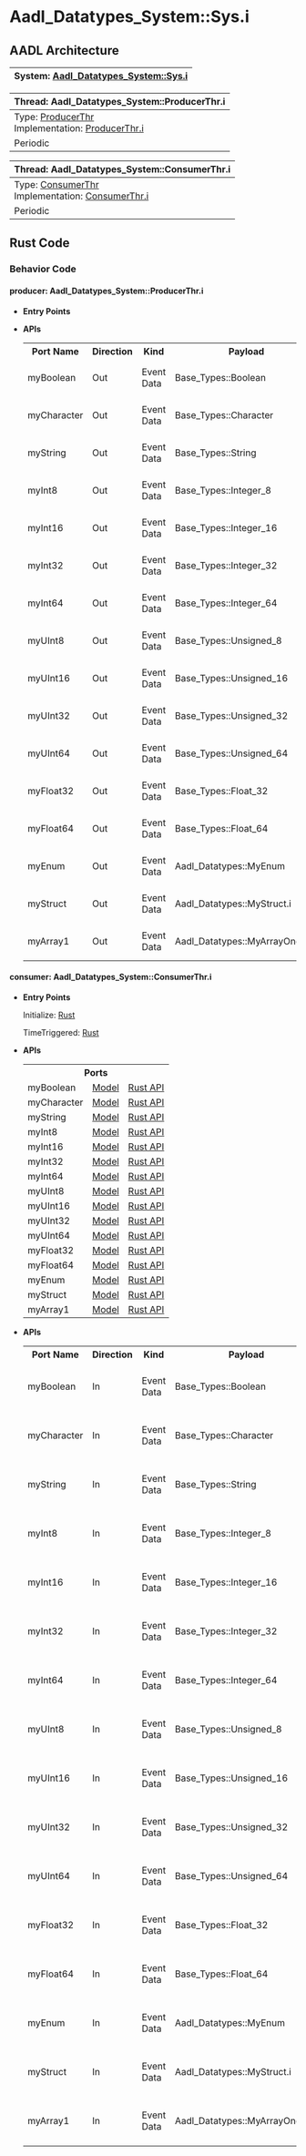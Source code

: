 # Aadl_Datatypes_System::Sys.i

## AADL Architecture
|System: [Aadl_Datatypes_System::Sys.i]()|
|:--|

|Thread: Aadl_Datatypes_System::ProducerThr.i |
|:--|
|Type: [ProducerThr](../../aadl/Aadl_Datatypes_System.aadl#L279-L319)<br>Implementation: [ProducerThr.i](../../aadl/Aadl_Datatypes_System.aadl#L320-L322)|
|Periodic |

|Thread: Aadl_Datatypes_System::ConsumerThr.i |
|:--|
|Type: [ConsumerThr](../../aadl/Aadl_Datatypes_System.aadl#L323-L363)<br>Implementation: [ConsumerThr.i](../../aadl/Aadl_Datatypes_System.aadl#L364-L366)|
|Periodic |


## Rust Code


### Behavior Code
#### producer: Aadl_Datatypes_System::ProducerThr.i

 - **Entry Points**



- **APIs**

    <table>
    <tr><th>Port Name</th><th>Direction</th><th>Kind</th><th>Payload</th><th>Realizations</th></tr>
    <tr><td>myBoolean</td>
        <td>Out</td><td>Event Data</td>
        <td>Base_Types::Boolean</td><td><a href='../../aadl/Aadl_Datatypes_System.aadl#L283-L283'>Model</a> -> <a href='microkit.system#L15-L19'>Memory Map</a></td></tr>
    <tr><td>myCharacter</td>
        <td>Out</td><td>Event Data</td>
        <td>Base_Types::Character</td><td><a href='../../aadl/Aadl_Datatypes_System.aadl#L287-L287'>Model</a> -> <a href='microkit.system#L20-L24'>Memory Map</a></td></tr>
    <tr><td>myString</td>
        <td>Out</td><td>Event Data</td>
        <td>Base_Types::String</td><td><a href='../../aadl/Aadl_Datatypes_System.aadl#L288-L288'>Model</a> -> <a href='microkit.system#L25-L29'>Memory Map</a></td></tr>
    <tr><td>myInt8</td>
        <td>Out</td><td>Event Data</td>
        <td>Base_Types::Integer_8</td><td><a href='../../aadl/Aadl_Datatypes_System.aadl#L292-L292'>Model</a> -> <a href='microkit.system#L30-L34'>Memory Map</a></td></tr>
    <tr><td>myInt16</td>
        <td>Out</td><td>Event Data</td>
        <td>Base_Types::Integer_16</td><td><a href='../../aadl/Aadl_Datatypes_System.aadl#L293-L293'>Model</a> -> <a href='microkit.system#L35-L39'>Memory Map</a></td></tr>
    <tr><td>myInt32</td>
        <td>Out</td><td>Event Data</td>
        <td>Base_Types::Integer_32</td><td><a href='../../aadl/Aadl_Datatypes_System.aadl#L294-L294'>Model</a> -> <a href='microkit.system#L40-L44'>Memory Map</a></td></tr>
    <tr><td>myInt64</td>
        <td>Out</td><td>Event Data</td>
        <td>Base_Types::Integer_64</td><td><a href='../../aadl/Aadl_Datatypes_System.aadl#L295-L295'>Model</a> -> <a href='microkit.system#L45-L49'>Memory Map</a></td></tr>
    <tr><td>myUInt8</td>
        <td>Out</td><td>Event Data</td>
        <td>Base_Types::Unsigned_8</td><td><a href='../../aadl/Aadl_Datatypes_System.aadl#L299-L299'>Model</a> -> <a href='microkit.system#L50-L54'>Memory Map</a></td></tr>
    <tr><td>myUInt16</td>
        <td>Out</td><td>Event Data</td>
        <td>Base_Types::Unsigned_16</td><td><a href='../../aadl/Aadl_Datatypes_System.aadl#L300-L300'>Model</a> -> <a href='microkit.system#L55-L59'>Memory Map</a></td></tr>
    <tr><td>myUInt32</td>
        <td>Out</td><td>Event Data</td>
        <td>Base_Types::Unsigned_32</td><td><a href='../../aadl/Aadl_Datatypes_System.aadl#L301-L301'>Model</a> -> <a href='microkit.system#L60-L64'>Memory Map</a></td></tr>
    <tr><td>myUInt64</td>
        <td>Out</td><td>Event Data</td>
        <td>Base_Types::Unsigned_64</td><td><a href='../../aadl/Aadl_Datatypes_System.aadl#L302-L302'>Model</a> -> <a href='microkit.system#L65-L69'>Memory Map</a></td></tr>
    <tr><td>myFloat32</td>
        <td>Out</td><td>Event Data</td>
        <td>Base_Types::Float_32</td><td><a href='../../aadl/Aadl_Datatypes_System.aadl#L306-L306'>Model</a> -> <a href='microkit.system#L70-L74'>Memory Map</a></td></tr>
    <tr><td>myFloat64</td>
        <td>Out</td><td>Event Data</td>
        <td>Base_Types::Float_64</td><td><a href='../../aadl/Aadl_Datatypes_System.aadl#L307-L307'>Model</a> -> <a href='microkit.system#L75-L79'>Memory Map</a></td></tr>
    <tr><td>myEnum</td>
        <td>Out</td><td>Event Data</td>
        <td>Aadl_Datatypes::MyEnum</td><td><a href='../../aadl/Aadl_Datatypes_System.aadl#L311-L311'>Model</a> -> <a href='microkit.system#L80-L84'>Memory Map</a></td></tr>
    <tr><td>myStruct</td>
        <td>Out</td><td>Event Data</td>
        <td>Aadl_Datatypes::MyStruct.i</td><td><a href='../../aadl/Aadl_Datatypes_System.aadl#L312-L312'>Model</a> -> <a href='microkit.system#L85-L89'>Memory Map</a></td></tr>
    <tr><td>myArray1</td>
        <td>Out</td><td>Event Data</td>
        <td>Aadl_Datatypes::MyArrayOneDim</td><td><a href='../../aadl/Aadl_Datatypes_System.aadl#L313-L313'>Model</a> -> <a href='microkit.system#L90-L94'>Memory Map</a></td></tr>
    </table>


#### consumer: Aadl_Datatypes_System::ConsumerThr.i

 - **Entry Points**


    Initialize: [Rust](crates/consumer_consumer/src/component/consumer_consumer_app.rs#L26-L34)

    TimeTriggered: [Rust](crates/consumer_consumer/src/component/consumer_consumer_app.rs#L36-L51)


 - **APIs**

     <table>
     <tr><th colspan=3>Ports</th></tr>
     <tr><td>myBoolean</td>
     <td><a href=../../aadl/Aadl_Datatypes_System.aadl#L327-L327>Model</a></td>
     <td><a href=crates/consumer_consumer/src/bridge/consumer_consumer_api.rs#L202-L223>Rust API</a></td>
     <tr><td>myCharacter</td>
     <td><a href=../../aadl/Aadl_Datatypes_System.aadl#L331-L331>Model</a></td>
     <td><a href=crates/consumer_consumer/src/bridge/consumer_consumer_api.rs#L224-L245>Rust API</a></td>
     <tr><td>myString</td>
     <td><a href=../../aadl/Aadl_Datatypes_System.aadl#L332-L332>Model</a></td>
     <td><a href=crates/consumer_consumer/src/bridge/consumer_consumer_api.rs#L246-L267>Rust API</a></td>
     <tr><td>myInt8</td>
     <td><a href=../../aadl/Aadl_Datatypes_System.aadl#L336-L336>Model</a></td>
     <td><a href=crates/consumer_consumer/src/bridge/consumer_consumer_api.rs#L268-L289>Rust API</a></td>
     <tr><td>myInt16</td>
     <td><a href=../../aadl/Aadl_Datatypes_System.aadl#L337-L337>Model</a></td>
     <td><a href=crates/consumer_consumer/src/bridge/consumer_consumer_api.rs#L290-L311>Rust API</a></td>
     <tr><td>myInt32</td>
     <td><a href=../../aadl/Aadl_Datatypes_System.aadl#L338-L338>Model</a></td>
     <td><a href=crates/consumer_consumer/src/bridge/consumer_consumer_api.rs#L312-L333>Rust API</a></td>
     <tr><td>myInt64</td>
     <td><a href=../../aadl/Aadl_Datatypes_System.aadl#L339-L339>Model</a></td>
     <td><a href=crates/consumer_consumer/src/bridge/consumer_consumer_api.rs#L334-L355>Rust API</a></td>
     <tr><td>myUInt8</td>
     <td><a href=../../aadl/Aadl_Datatypes_System.aadl#L343-L343>Model</a></td>
     <td><a href=crates/consumer_consumer/src/bridge/consumer_consumer_api.rs#L356-L377>Rust API</a></td>
     <tr><td>myUInt16</td>
     <td><a href=../../aadl/Aadl_Datatypes_System.aadl#L344-L344>Model</a></td>
     <td><a href=crates/consumer_consumer/src/bridge/consumer_consumer_api.rs#L378-L399>Rust API</a></td>
     <tr><td>myUInt32</td>
     <td><a href=../../aadl/Aadl_Datatypes_System.aadl#L345-L345>Model</a></td>
     <td><a href=crates/consumer_consumer/src/bridge/consumer_consumer_api.rs#L400-L421>Rust API</a></td>
     <tr><td>myUInt64</td>
     <td><a href=../../aadl/Aadl_Datatypes_System.aadl#L346-L346>Model</a></td>
     <td><a href=crates/consumer_consumer/src/bridge/consumer_consumer_api.rs#L422-L443>Rust API</a></td>
     <tr><td>myFloat32</td>
     <td><a href=../../aadl/Aadl_Datatypes_System.aadl#L350-L350>Model</a></td>
     <td><a href=crates/consumer_consumer/src/bridge/consumer_consumer_api.rs#L444-L465>Rust API</a></td>
     <tr><td>myFloat64</td>
     <td><a href=../../aadl/Aadl_Datatypes_System.aadl#L351-L351>Model</a></td>
     <td><a href=crates/consumer_consumer/src/bridge/consumer_consumer_api.rs#L466-L487>Rust API</a></td>
     <tr><td>myEnum</td>
     <td><a href=../../aadl/Aadl_Datatypes_System.aadl#L355-L355>Model</a></td>
     <td><a href=crates/consumer_consumer/src/bridge/consumer_consumer_api.rs#L488-L509>Rust API</a></td>
     <tr><td>myStruct</td>
     <td><a href=../../aadl/Aadl_Datatypes_System.aadl#L356-L356>Model</a></td>
     <td><a href=crates/consumer_consumer/src/bridge/consumer_consumer_api.rs#L510-L531>Rust API</a></td>
     <tr><td>myArray1</td>
     <td><a href=../../aadl/Aadl_Datatypes_System.aadl#L357-L357>Model</a></td>
     <td><a href=crates/consumer_consumer/src/bridge/consumer_consumer_api.rs#L532-L553>Rust API</a></td></table>


- **APIs**

    <table>
    <tr><th>Port Name</th><th>Direction</th><th>Kind</th><th>Payload</th><th>Realizations</th></tr>
    <tr><td>myBoolean</td>
        <td>In</td><td>Event Data</td>
        <td>Base_Types::Boolean</td><td><a href='../../aadl/Aadl_Datatypes_System.aadl#L327-L327'>Model</a> -> <a href='microkit.system#L102-L106'>Memory Map</a> -> <a href='crates/consumer_consumer/src/bridge/consumer_consumer_api.rs#L202-L223'>Rust API</a></td></tr>
    <tr><td>myCharacter</td>
        <td>In</td><td>Event Data</td>
        <td>Base_Types::Character</td><td><a href='../../aadl/Aadl_Datatypes_System.aadl#L331-L331'>Model</a> -> <a href='microkit.system#L107-L111'>Memory Map</a> -> <a href='crates/consumer_consumer/src/bridge/consumer_consumer_api.rs#L224-L245'>Rust API</a></td></tr>
    <tr><td>myString</td>
        <td>In</td><td>Event Data</td>
        <td>Base_Types::String</td><td><a href='../../aadl/Aadl_Datatypes_System.aadl#L332-L332'>Model</a> -> <a href='microkit.system#L112-L116'>Memory Map</a> -> <a href='crates/consumer_consumer/src/bridge/consumer_consumer_api.rs#L246-L267'>Rust API</a></td></tr>
    <tr><td>myInt8</td>
        <td>In</td><td>Event Data</td>
        <td>Base_Types::Integer_8</td><td><a href='../../aadl/Aadl_Datatypes_System.aadl#L336-L336'>Model</a> -> <a href='microkit.system#L117-L121'>Memory Map</a> -> <a href='crates/consumer_consumer/src/bridge/consumer_consumer_api.rs#L268-L289'>Rust API</a></td></tr>
    <tr><td>myInt16</td>
        <td>In</td><td>Event Data</td>
        <td>Base_Types::Integer_16</td><td><a href='../../aadl/Aadl_Datatypes_System.aadl#L337-L337'>Model</a> -> <a href='microkit.system#L122-L126'>Memory Map</a> -> <a href='crates/consumer_consumer/src/bridge/consumer_consumer_api.rs#L290-L311'>Rust API</a></td></tr>
    <tr><td>myInt32</td>
        <td>In</td><td>Event Data</td>
        <td>Base_Types::Integer_32</td><td><a href='../../aadl/Aadl_Datatypes_System.aadl#L338-L338'>Model</a> -> <a href='microkit.system#L127-L131'>Memory Map</a> -> <a href='crates/consumer_consumer/src/bridge/consumer_consumer_api.rs#L312-L333'>Rust API</a></td></tr>
    <tr><td>myInt64</td>
        <td>In</td><td>Event Data</td>
        <td>Base_Types::Integer_64</td><td><a href='../../aadl/Aadl_Datatypes_System.aadl#L339-L339'>Model</a> -> <a href='microkit.system#L132-L136'>Memory Map</a> -> <a href='crates/consumer_consumer/src/bridge/consumer_consumer_api.rs#L334-L355'>Rust API</a></td></tr>
    <tr><td>myUInt8</td>
        <td>In</td><td>Event Data</td>
        <td>Base_Types::Unsigned_8</td><td><a href='../../aadl/Aadl_Datatypes_System.aadl#L343-L343'>Model</a> -> <a href='microkit.system#L137-L141'>Memory Map</a> -> <a href='crates/consumer_consumer/src/bridge/consumer_consumer_api.rs#L356-L377'>Rust API</a></td></tr>
    <tr><td>myUInt16</td>
        <td>In</td><td>Event Data</td>
        <td>Base_Types::Unsigned_16</td><td><a href='../../aadl/Aadl_Datatypes_System.aadl#L344-L344'>Model</a> -> <a href='microkit.system#L142-L146'>Memory Map</a> -> <a href='crates/consumer_consumer/src/bridge/consumer_consumer_api.rs#L378-L399'>Rust API</a></td></tr>
    <tr><td>myUInt32</td>
        <td>In</td><td>Event Data</td>
        <td>Base_Types::Unsigned_32</td><td><a href='../../aadl/Aadl_Datatypes_System.aadl#L345-L345'>Model</a> -> <a href='microkit.system#L147-L151'>Memory Map</a> -> <a href='crates/consumer_consumer/src/bridge/consumer_consumer_api.rs#L400-L421'>Rust API</a></td></tr>
    <tr><td>myUInt64</td>
        <td>In</td><td>Event Data</td>
        <td>Base_Types::Unsigned_64</td><td><a href='../../aadl/Aadl_Datatypes_System.aadl#L346-L346'>Model</a> -> <a href='microkit.system#L152-L156'>Memory Map</a> -> <a href='crates/consumer_consumer/src/bridge/consumer_consumer_api.rs#L422-L443'>Rust API</a></td></tr>
    <tr><td>myFloat32</td>
        <td>In</td><td>Event Data</td>
        <td>Base_Types::Float_32</td><td><a href='../../aadl/Aadl_Datatypes_System.aadl#L350-L350'>Model</a> -> <a href='microkit.system#L157-L161'>Memory Map</a> -> <a href='crates/consumer_consumer/src/bridge/consumer_consumer_api.rs#L444-L465'>Rust API</a></td></tr>
    <tr><td>myFloat64</td>
        <td>In</td><td>Event Data</td>
        <td>Base_Types::Float_64</td><td><a href='../../aadl/Aadl_Datatypes_System.aadl#L351-L351'>Model</a> -> <a href='microkit.system#L162-L166'>Memory Map</a> -> <a href='crates/consumer_consumer/src/bridge/consumer_consumer_api.rs#L466-L487'>Rust API</a></td></tr>
    <tr><td>myEnum</td>
        <td>In</td><td>Event Data</td>
        <td>Aadl_Datatypes::MyEnum</td><td><a href='../../aadl/Aadl_Datatypes_System.aadl#L355-L355'>Model</a> -> <a href='microkit.system#L167-L171'>Memory Map</a> -> <a href='crates/consumer_consumer/src/bridge/consumer_consumer_api.rs#L488-L509'>Rust API</a></td></tr>
    <tr><td>myStruct</td>
        <td>In</td><td>Event Data</td>
        <td>Aadl_Datatypes::MyStruct.i</td><td><a href='../../aadl/Aadl_Datatypes_System.aadl#L356-L356'>Model</a> -> <a href='microkit.system#L172-L176'>Memory Map</a> -> <a href='crates/consumer_consumer/src/bridge/consumer_consumer_api.rs#L510-L531'>Rust API</a></td></tr>
    <tr><td>myArray1</td>
        <td>In</td><td>Event Data</td>
        <td>Aadl_Datatypes::MyArrayOneDim</td><td><a href='../../aadl/Aadl_Datatypes_System.aadl#L357-L357'>Model</a> -> <a href='microkit.system#L177-L181'>Memory Map</a> -> <a href='crates/consumer_consumer/src/bridge/consumer_consumer_api.rs#L532-L553'>Rust API</a></td></tr>
    </table>


